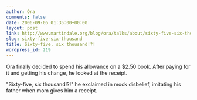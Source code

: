 ```yaml
---
author: Ora
comments: false
date: 2006-09-05 01:35:00+00:00
layout: post
link: http://www.martindale.org/blog/ora/talks/about/sixty-five-six-thousand
slug: sixty-five-six-thousand
title: Sixty-five, six thousand!?!
wordpress_id: 219
---
```


Ora finally decided to spend his allowance on a $2.50 book. After paying for it and getting his change, he looked at the receipt.  
  
"Sixty-five, six thousand!?!" he exclaimed in mock disbelief, imitating his father when mom gives him a receipt.
